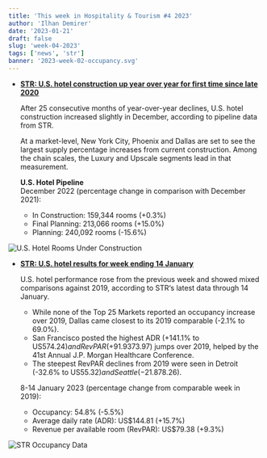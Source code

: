 ```yaml
---
title: 'This week in Hospitality & Tourism #4 2023'
author: 'Ilhan Demirer'
date: '2023-01-21'
draft: false
slug: 'week-04-2023'
tags: ['news', 'str']
banner: '2023-week-02-occupancy.svg'
---
```


- **[STR: U.S. hotel construction up year over year for first time since late 2020](https://str.com/press-release/str-us-hotel-construction-year-over-year-first-time-late-2020)**

  After 25 consecutive months of year-over-year declines, U.S. hotel construction increased slightly in December, according to pipeline data from STR.

  At a market-level, New York City, Phoenix and Dallas are set to see the largest supply percentage increases from current construction. Among the chain scales, the Luxury and Upscale segments lead in that measurement.

  **U.S. Hotel Pipeline**  
  December 2022 (percentage change in comparison with December 2021):

  - In Construction: 159,344 rooms (+0.3%)
  - Final Planning: 213,066 rooms (+15.0%)
  - Planning: 240,092 rooms (-15.6%)

![U.S. Hotel Rooms Under Construction](/images/blogimages/2023-week-03-construction.png)

- **[STR: U.S. hotel results for week ending 14 January](https://str.com/press-release/str-us-hotel-results-week-ending-14-january)**

  U.S. hotel performance rose from the previous week and showed mixed comparisons against 2019, according to STR‘s latest data through 14 January.

  - While none of the Top 25 Markets reported an occupancy increase over 2019, Dallas came closest to its 2019 comparable (-2.1% to 69.0%).
  - San Francisco posted the highest ADR (+141.1% to US$574.24) and RevPAR (+91.9% to US$373.97) jumps over 2019, helped by the 41st Annual J.P. Morgan Healthcare Conference.
  - The steepest RevPAR declines from 2019 were seen in Detroit (-32.6% to US$55.32) and Seattle (-21.8% to US$78.26).

  8-14 January 2023 (percentage change from comparable week in 2019):

  - Occupancy: 54.8% (-5.5%)
  - Average daily rate (ADR): US$144.81 (+15.7%)
  - Revenue per available room (RevPAR): US$79.38 (+9.3%)

![STR Occupancy Data](/images/blogimages/2023-week-02-occupancy.svg)
